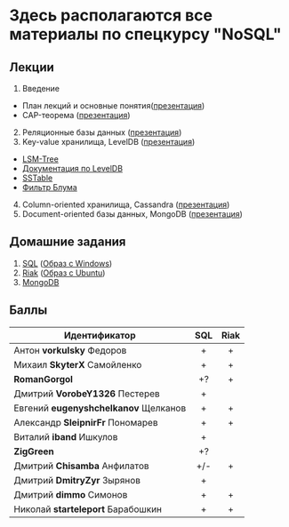 # Здесь располагаются все материалы по спецкурсу "NoSQL"

## Лекции
1. Введение
 * План лекций и основные понятия([презентация](https://s3-eu-west-1.amazonaws.com/nosql-course/presentations/Введение.pdf))
 * CAP-теорема ([презентация](https://s3-eu-west-1.amazonaws.com/nosql-course/presentations/CAP.pdf))
2. Реляционные базы данных ([презентация](https://s3-eu-west-1.amazonaws.com/nosql-course/presentations/SQL.pdf))
3. Key-value хранилища, LevelDB ([презентация](https://s3-eu-west-1.amazonaws.com/nosql-course/presentations/levelDB.pdf))
 * [LSM-Tree](http://nosqlsummer.org/paper/lsm-tree)
 * [Документация по LevelDB](http://leveldb.googlecode.com/svn/trunk/doc/impl.html)
 * [SSTable](http://www.igvita.com/2012/02/06/sstable-and-log-structured-storage-leveldb/)
 * [Фильтр Блума](http://ru.wikipedia.org/wiki/Фильтр_Блума)
4. Column-oriented хранилища, Cassandra ([презентация](https://s3-eu-west-1.amazonaws.com/nosql-course/presentations/cassandra.pdf))
5. Document-oriented базы данных, MongoDB ([презентация](https://s3-eu-west-1.amazonaws.com/nosql-course/presentations/MongoDB.pdf))

## Домашние задания
1. [SQL](https://s3-eu-west-1.amazonaws.com/nosql-course/hw/SQL.pdf) ([Образ с Windows](https://drive.google.com/folderview?id=0BxzEa1Urn3HPOVBlMTMwME9FZ1k&usp=sharing))
2. [Riak](https://s3-eu-west-1.amazonaws.com/nosql-course/hw/Riak.pdf) ([Образ с Ubuntu](https://s3-eu-west-1.amazonaws.com/nosql-course/hw/Ubuntu+Server.ova))
3. [MongoDB](https://s3-eu-west-1.amazonaws.com/nosql-course/hw/MongoDB.pdf)

## Баллы
| Идентификатор                         | SQL | Riak |
|---------------------------------------|:---:|:----:|
| Антон **vorkulsky** Федоров           |  +  |   +  |
| Михаил **SkyterX** Самойленко         |  +  |   +  |
| **RomanGorgol**                       |  +? |   +  |
| Дмитрий **VorobeY1326** Пестерев      |  +  |      |
| Евгений **eugenyshchelkanov** Щелканов|  +  |   +  |
| Александр **SleipnirFr** Пономарев    |  +  |   +  |
| Виталий **iband** Ишкулов             |  +  |      |
| **ZigGreen**                          |  +? |      |
| Дмитрий **Chisamba** Анфилатов        | +/- |   +  |
| Дмитрий **DmitryZyr** Зырянов         |  +  |      |
| Дмитрий **dimmo** Симонов             |  +  |   +  |
| Николай **starteleport** Барабошкин   |  +  |   +  |
